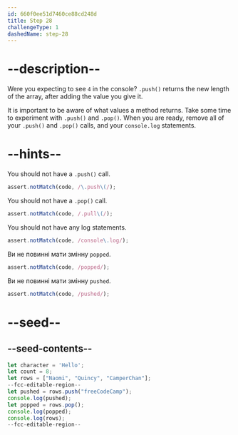 ```yaml
---
id: 660f0ee51d7460ce88cd248d
title: Step 28
challengeType: 1
dashedName: step-28
---
```


# --description--

Were you expecting to see `4` in the console? `.push()` returns the new length of the array, after adding the value you give it.

It is important to be aware of what values a method returns. Take some time to experiment with `.push()` and `.pop()`. When you are ready, remove all of your `.push()` and `.pop()` calls, and your `console.log` statements.

# --hints--

You should not have a `.push()` call.

```js
assert.notMatch(code, /\.push\(/);
```

You should not have a `.pop()` call.

```js
assert.notMatch(code, /.pull\(/);
```

You should not have any log statements.

```js
assert.notMatch(code, /console\.log/);
```

Ви не повинні мати змінну `popped`.

```js
assert.notMatch(code, /popped/);
```

Ви не повинні мати змінну `pushed`.

```js
assert.notMatch(code, /pushed/);
```

# --seed--

## --seed-contents--

```js
let character = 'Hello';
let count = 8;
let rows = ["Naomi", "Quincy", "CamperChan"];
--fcc-editable-region--
let pushed = rows.push("freeCodeCamp");
console.log(pushed);
let popped = rows.pop();
console.log(popped);
console.log(rows);
--fcc-editable-region--
```
